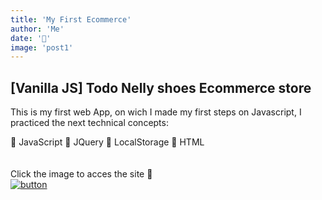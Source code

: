 ```yaml
---
title: 'My First Ecommerce'
author: 'Me'
date: '📰'
image: 'post1'
---
```


## [Vanilla JS] Todo Nelly shoes Ecommerce store

This is my first web App, on wich I made my first steps on Javascript, I practiced the next technical concepts:



&#128196; JavaScript
&#128211; JQuery
&#128211; LocalStorage
&#128296; HTML                                                                                                          
<br></br>
Click the image to acces the site 👠                                                              
[![button](https://res.cloudinary.com/byplants/image/upload/v1613696011/byplantsmedia/rsz_todo_nelly_logo_l9yq3x.jpg)](https://byplantas-lucasninjaturtle.vercel.app/)